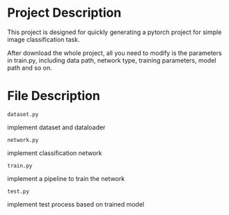 # Project Description

This project is designed for quickly generating a pytorch project for simple image classification task.

After download the whole project, all you need to modify is the parameters in train.py, including data path, network type, training parameters, model path and so on.

# File Description

```
dataset.py
```
implement dataset and dataloader

```
network.py
```
implement classification network

```
train.py
```
implement a pipeline to train the network

```
test.py
```
implement test process based on trained model